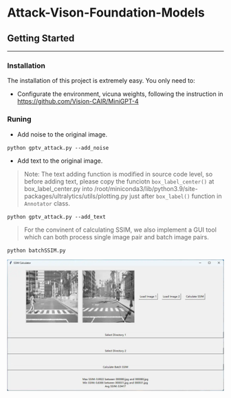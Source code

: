 # Attack-Vison-Foundation-Models

## Getting Started

---

### Installation

The installation of this project is extremely easy. You only need to:

- Configurate the environment, vicuna weights, following the instruction in https://github.com/Vision-CAIR/MiniGPT-4    


### Runing

- Add noise to the original image.
```
python gptv_attack.py --add_noise
```
- Add text to the original image. 

> Note: The text adding function is modified in source code level, so before adding text, please copy the funciotn `box_label_center()` at box_label_center.py into /root/miniconda3/lib/python3.9/site-packages/ultralytics/utils/plotting.py just after `box_label()` function in `Annotator` class.

```
python gptv_attack.py --add_text
```



> For the convinent of calculating SSIM, we also implement a GUI tool which can both process single image pair and batch image pairs.

```sh
python batchSSIM.py
```

![ssimcal](https://github.com/HongdaChen/picx-images-hosting/raw/master/20240521/ssimcal.1hs1hshqcr.webp)
